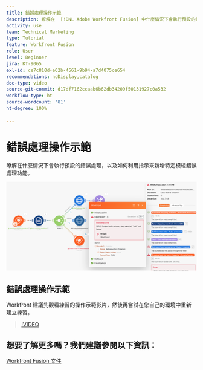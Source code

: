 ```yaml
---
title: 錯誤處理操作示範
description: 瞭解在  [!DNL Adobe Workfront Fusion] 中什麼情況下會執行預設的錯誤處理，以及如何利用指示來新增特定模組錯誤處理功能。
activity: use
team: Technical Marketing
type: Tutorial
feature: Workfront Fusion
role: User
level: Beginner
jira: KT-9065
exl-id: ce7c810d-e62b-4561-9b94-a7d4075ce654
recommendations: noDisplay,catalog
doc-type: video
source-git-commit: d17df7162ccaab6b62db34209f50131927c0a532
workflow-type: ht
source-wordcount: '81'
ht-degree: 100%

---
```


# 錯誤處理操作示範

瞭解在什麼情況下會執行預設的錯誤處理，以及如何利用指示來新增特定模組錯誤處理功能。

![影像顯示具有錯誤處理功能之情境](assets/troubleshooting-and-error-handling-7.png)

## 錯誤處理操作示範

Workfront 建議先觀看練習的操作示範影片，然後再嘗試在您自己的環境中重新建立練習。

>[!VIDEO](https://video.tv.adobe.com/v/335306/?quality=12&learn=on&enablevpops)

## 想要了解更多嗎？我們建議參閱以下資訊：

[Workfront Fusion 文件](https://experienceleague.adobe.com/docs/workfront/using/adobe-workfront-fusion/workfront-fusion-2.html?lang=zh-Hant)
